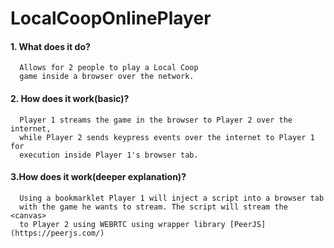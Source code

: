 # LocalCoopOnlinePlayer
  #### 1. What does it do?
      Allows for 2 people to play a Local Coop 
      game inside a browser over the network.
  #### 2. How does it work(basic)?
      Player 1 streams the game in the browser to Player 2 over the internet,
      while Player 2 sends keypress events over the internet to Player 1 for
      execution inside Player 1's browser tab.
  #### 3.How does it work(deeper explanation)?
      Using a bookmarklet Player 1 will inject a script into a browser tab 
      with the game he wants to stream. The script will stream the <canvas>
      to Player 2 using WEBRTC using wrapper library [PeerJS](https://peerjs.com/)

